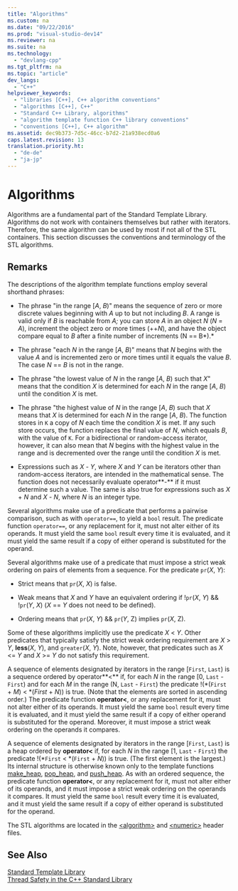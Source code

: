 ```yaml
---
title: "Algorithms"
ms.custom: na
ms.date: "09/22/2016"
ms.prod: "visual-studio-dev14"
ms.reviewer: na
ms.suite: na
ms.technology: 
  - "devlang-cpp"
ms.tgt_pltfrm: na
ms.topic: "article"
dev_langs: 
  - "C++"
helpviewer_keywords: 
  - "libraries [C++], C++ algorithm conventions"
  - "algorithms [C++], C++"
  - "Standard C++ Library, algorithms"
  - "algorithm template function C++ library conventions"
  - "conventions [C++], C++ algorithm"
ms.assetid: dec9b373-7d5c-46cc-b7d2-21a938ecd0a6
caps.latest.revision: 13
translation.priority.ht: 
  - "de-de"
  - "ja-jp"
---
```

# Algorithms
Algorithms are a fundamental part of the Standard Template Library. Algorithms do not work with containers themselves but rather with iterators. Therefore, the same algorithm can be used by most if not all of the STL containers. This section discusses the conventions and terminology of the STL algorithms.  
  
## Remarks  
 The descriptions of the algorithm template functions employ several shorthand phrases:  
  
-   The phrase "in the range [*A*, *B*)" means the sequence of zero or more discrete values beginning with *A* up to but not including *B*. A range is valid only if *B* is reachable from *A;* you can store *A* in an object *N* (*N* = *A*), increment the object zero or more times (++*N*), and have the object compare equal to *B* after a finite number of increments (N == B*).*  
  
-   The phrase "each *N* in the range [*A*, *B*)" means that *N* begins with the value *A* and is incremented zero or more times until it equals the value *B*. The case *N* == *B* is not in the range.  
  
-   The phrase "the lowest value of *N* in the range [*A*, *B*) such that *X*" means that the condition *X* is determined for each *N* in the range [*A*, *B*) until the condition *X* is met.  
  
-   The phrase "the highest value of *N* in the range [*A*, *B*) such that *X* means that *X* is determined for each *N* in the range [*A*, *B*). The function stores in `K` a copy of *N* each time the condition *X* is met. If any such store occurs, the function replaces the final value of *N*, which equals *B*, with the value of `K`. For a bidirectional or random-access iterator, however, it can also mean that *N* begins with the highest value in the range and is decremented over the range until the condition *X* is met.  
  
-   Expressions such as *X* - *Y*, where *X* and *Y* can be iterators other than random-access iterators, are intended in the mathematical sense. The function does not necessarily evaluate operator**-** if it must determine such a value. The same is also true for expressions such as *X* + *N* and *X* - *N*, where *N* is an integer type.  
  
 Several algorithms make use of a predicate that performs a pairwise comparison, such as with `operator==`, to yield a `bool` result. The predicate function `operator==`, or any replacement for it, must not alter either of its operands. It must yield the same `bool` result every time it is evaluated, and it must yield the same result if a copy of either operand is substituted for the operand.  
  
 Several algorithms make use of a predicate that must impose a strict weak ordering on pairs of elements from a sequence. For the predicate `pr`(*X*, *Y*):  
  
-   Strict means that `pr`(*X*, *X*) is false.  
  
-   Weak means that *X* and *Y* have an equivalent ordering if !`pr`(*X*, *Y*) && !`pr`(*Y*, *X*) (*X* == *Y* does not need to be defined).  
  
-   Ordering means that `pr`(*X*, *Y*) && `pr`(*Y*, Z) implies `pr`(*X*, Z).  
  
 Some of these algorithms implicitly use the predicate *X* < *Y*. Other predicates that typically satisfy the strict weak ordering requirement are *X* > *Y*, **less**(*X*, *Y*), and `greater`(*X*, *Y*). Note, however, that predicates such as *X* <= *Y* and *X* >= *Y* do not satisfy this requirement.  
  
 A sequence of elements designated by iterators in the range [`First`, `Last`) is a sequence ordered by operator**<** if, for each *N* in the range [0, `Last` - `First`) and for each *M* in the range (N, `Last` - `First`) the predicate !(\*(`First` + *M*) < \*(*First* + *N*)) is true. (Note that the elements are sorted in ascending order.) The predicate function **operator<**, or any replacement for it, must not alter either of its operands. It must yield the same `bool` result every time it is evaluated, and it must yield the same result if a copy of either operand is substituted for the operand. Moreover, it must impose a strict weak ordering on the operands it compares.  
  
 A sequence of elements designated by iterators in the range [`First`, `Last`) is a heap ordered by **operator<** if, for each *N* in the range [1, `Last` - `First`) the predicate !(\*`First` < \*(`First` + *N*)) is true. (The first element is the largest.) Its internal structure is otherwise known only to the template functions [make_heap](../vs140/make_heap.md), [pop_heap](../vs140/pop_heap.md), and [push_heap](../vs140/push_heap.md). As with an ordered sequence, the predicate function **operator<**, or any replacement for it, must not alter either of its operands, and it must impose a strict weak ordering on the operands it compares. It must yield the same `bool` result every time it is evaluated, and it must yield the same result if a copy of either operand is substituted for the operand.  
  
 The STL algorithms are located in the [\<algorithm>](../vs140/-algorithm-.md) and [\<numeric>](../vs140/-numeric-.md) header files.  
  
## See Also  
 [Standard Template Library](../vs140/standard-template-library.md)   
 [Thread Safety in the C++ Standard Library](../vs140/thread-safety-in-the-c---standard-library.md)